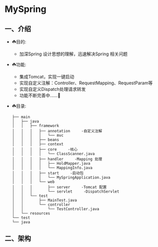 # MySpring

## 一、介绍
*  ☘️目的:
     * 加深Spring 设计思想的理解，迅速解决Spring 相关问题
    
*  ☘️功能:
     *  集成Tomcat，实现一键启动
     * 实现自定义注解：Controller、RequestMapping、RequestParam等  
     * 实现自定义Dispatch处理请求转发    
     * 功能不断完善中......🚧
*  ☘️目录:
    ```
    ├── main
    │   ├── java
    │   │   ├── framework            
    │   │   │   ├── annotation     -自定义注解
    │   │   │   │   └── mvc
    │   │   │   ├── beans
    │   │   │   ├── context
    │   │   │   ├── core     -核心
    │   │   │   │   └── ClassScanner.java
    │   │   │   ├── handler     -Mapping 处理
    │   │   │   │   ├── HoldMapper.java
    │   │   │   │   └── MappingInfo.java
    │   │   │   ├── start     -启动包
    │   │   │   │   └── MySpringApplication.java
    │   │   │   └── web
    │   │   │       ├── server     -Tomcat 配置
    │   │   │       └── servlet     -DispatchServlet
    │   │   └── test
    │   │       ├── MainTest.java
    │   │       └── controller
    │   │           └── TestController.java
    │   └── resources
    └── test
    └── java
    ```
## 二、架构
